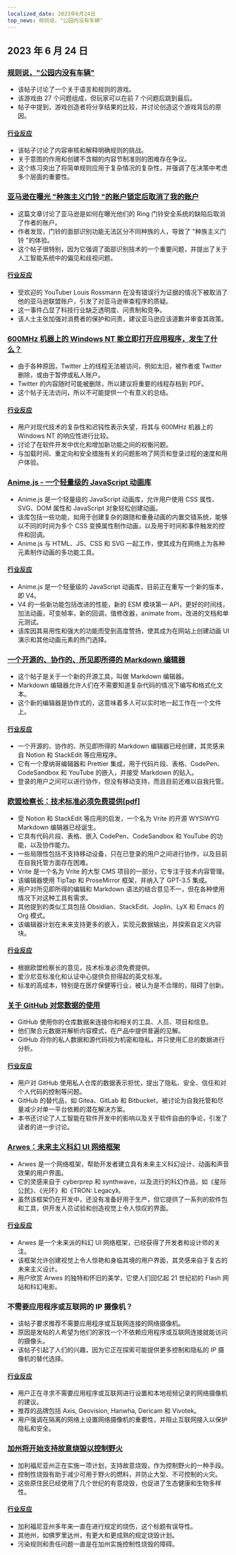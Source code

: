 ```yaml
---
localized_date: 2023年6月24日
top_news: 规则说，"公园内没有车辆"
---
```


## 2023 年 6 月 24 日

### [规则说，"公园内没有车辆"](https://novehiclesinthepark.com/)

- 该帖子讨论了一个关于语言和规则的游戏。
- 该游戏由 27 个问题组成，但玩家可以在前 7 个问题后跳到最后。
- 帖子中提到，游戏创造者将分享结果的比较，并讨论创造这个游戏背后的原因。

#### [行业反应](http://news.ycombinator.com/item?id=36453856)

- 该帖子讨论了内容审核和解释明确规则的挑战。
- 关于意图的作用和创建不含糊的内容节制准则的困难存在争议。
- 这个练习突出了将简单规则应用于复杂情况的复杂性，并强调了在决策中考虑多个层面的重要性。

### [亚马逊在曝光 "种族主义门铃 "的账户锁定后取消了我的账户](https://www.youtube.com/watch?v=Kcohq313q00)

- 这篇文章讨论了亚马逊是如何在曝光他们的 Ring 门铃安全系统的缺陷后取消了作者的账户。
- 作者发现，门铃的面部识别功能无法区分不同种族的人，导致了 "种族主义门铃 "的体验。
- 这个帖子很特别，因为它强调了面部识别技术的一个重要问题，并提出了关于人工智能系统中的偏见和歧视问题。

#### [行业反应](http://news.ycombinator.com/item?id=36443747)

- 受欢迎的 YouTuber Louis Rossmann 在没有错误行为证据的情况下被取消了他的亚马逊联盟账户，引发了对亚马逊审查程序的质疑。
- 这一事件凸显了科技行业缺乏透明度、问责制和竞争。
- 该人士主张加强对消费者的保护和问责，建议亚马逊应该道歉并审查其政策。

### [600MHz 机器上的 Windows NT 能立即打开应用程序，发生了什么？](https://twitter.com/jmmv/status/1671670996921896960)

- 由于各种原因，Twitter 上的线程无法被访问，例如太旧，被作者或 Twitter 删除，或由于暂停或私人账户。
- Twitter 的内容随时可能被删除，所以建议将重要的线程存档到 PDF。
- 这个帖子无法访问，所以不可能提供一个有意义的总结。

#### [行业反应](http://news.ycombinator.com/item?id=36446933)

- 用户对现代技术的复杂性和迟钝性表示失望，将其与 600MHz 机器上的 Windows NT 的响应性进行比较。
- 讨论了在软件开发中优化和增加新功能之间的权衡问题。
- 与加载时间、重定向和安全措施有关的问题影响了网页和登录过程的速度和用户体验。

### [Anime.js - 一个轻量级的 JavaScript 动画库](https://animejs.com/)

- Anime.js 是一个轻量级的 JavaScript 动画库，允许用户使用 CSS 属性、SVG、DOM 属性和 JavaScript 对象轻松创建动画。
- 该库包括一些功能，如用于创建复杂的跟随和重叠动画的内置交错系统，能够以不同的时间为多个 CSS 变换属性制作动画，以及用于时间和事件触发的控件和回调。
- Anime.js 与 HTML、JS、CSS 和 SVG 一起工作，使其成为在网络上为各种元素制作动画的多功能工具。

#### [行业反应](http://news.ycombinator.com/item?id=36442274)

- Anime.js 是一个轻量级的 JavaScript 动画库，目前正在重写一个新的版本，即 V4。
- V4 的一些新功能包括改进的性能，新的 ESM 模块第一 API，更好的时间线，加法动画，可变帧率，新的回调，值修改器，animate from，改进的文档和单元测试。
- 该库因其易用性和强大的功能而受到高度赞扬，使其成为在网站上创建动画 UI 演示和其他动画元素的热门选择。

### [一个开源的、协作的、所见即所得的 Markdown 编辑器](https://editor.vrite.io/)

- 这个帖子是关于一个新的开源工具，叫做 Markdown 编辑器。
- Markdown 编辑器允许人们在不需要知道复杂代码的情况下编写和格式化文本。
- 这个新的编辑器是协作式的，这意味着多人可以实时地一起工作在一个文件上。

#### [行业反应](http://news.ycombinator.com/item?id=36446045)

- 一个开源的、协作的、所见即所得的 Markdown 编辑器已经创建，其灵感来自 Notion 和 StackEdit 等应用程序。
- 它有一个摩纳哥编辑器和 Prettier 集成，用于代码片段、表格、CodePen、CodeSandbox 和 YouTube 的嵌入，并接受 Markdown 的贴入。
- 登录的用户之间可以进行协作，但没有移动支持，而且目前还难以自我托管。

### [欧盟检察长：技术标准必须免费提供[pdf]](https://curia.europa.eu/jcms/upload/docs/application/pdf/2023-06/cp230110en.pdf)

- 受 Notion 和 StackEdit 等应用的启发，一个名为 Vrite 的开源 WYSIWYG Markdown 编辑器已经诞生。
- 它具有代码片段、表格、嵌入 CodePen、CodeSandbox 和 YouTube 的功能，以及协作能力。
- 一些局限性包括不支持移动设备，只在已登录的用户之间进行协作，以及目前在自我托管方面存在困难。
- Vrite 是一个名为 Vrite 的大型 CMS 项目的一部分，它专注于技术内容管理。
- 该编辑器使用 TipTap 和 ProseMirror 框架，并纳入了 GPT-3.5 集成。
- 用户对所见即所得的编辑和 Markdown 语法的结合意见不一，但在各种使用情况下对这种工具有需求。
- 其他提到的类似工具包括 Obsidian、StackEdit、Joplin、LyX 和 Emacs 的 Org 模式。
- 该编辑器计划在未来支持更多的嵌入，实现元数据输出，并探索自定义内容块。

#### [行业反应](http://news.ycombinator.com/item?id=36448789)

- 根据欧盟检察长的意见，技术标准必须免费提供。
- 爱沙尼亚标准化和认证中心提供负担得起的英文标准。
- 标准的高成本，特别是在医疗保健等行业，被认为是不合理的，阻碍了创新。

### [关于 GitHub 对您数据的使用](https://docs.github.com/en/get-started/privacy-on-github/about-githubs-use-of-your-data)

- GitHub 使用你的仓库数据来连接你和相关的工具、人员、项目和信息。
- 他们聚合元数据并解析内容模式，在产品中提供普遍的见解。
- GitHub 将你的私人数据和源代码视为机密和隐私，并只使用汇总的数据进行分析。

#### [行业反应](http://news.ycombinator.com/item?id=36444839)

- 用户对 GitHub 使用私人仓库的数据表示担忧，提出了隐私、安全、信任和对个人代码的控制等问题。
- GitHub 的替代品，如 Gitea、GitLab 和 Bitbucket，被讨论为自我托管和尽量减少对单一平台依赖的潜在解决方案。
- 本书还讨论了人工智能在软件开发中的影响以及关于软件自由的争论，引发了读者的进一步讨论。

### [Arwes：未来主义科幻 UI 网络框架](https://github.com/arwes/arwes)

- Arwes 是一个网络框架，帮助开发者建立具有未来主义科幻设计、动画和声音效果的用户界面。
- 它的灵感来自于 cyberprep 和 synthwave，以及流行的科幻作品，如《星际公民》、《光环》和《TRON: Legacy》。
- 虽然该框架仍在开发中，还没有准备好用于生产，但它提供了一系列的软件包和工具，供开发人员试验和创造视觉上令人惊叹的界面。

#### [行业反应](http://news.ycombinator.com/item?id=36446637)

- Arwes 是一个未来派的科幻 UI 网络框架，已经获得了开发者和设计师的关注。
- 该框架允许创建视觉上令人惊艳和身临其境的用户界面，其灵感来自于复古的未来主义设计。
- 用户欣赏 Arwes 的独特和怀旧的美学，它使人们回忆起 21 世纪初的 Flash 网站和科幻电影。

### 不需要应用程序或互联网的 IP 摄像机？

- 该帖子要求推荐不需要应用程序或互联网连接的网络摄像机。
- 原因是发帖的人希望为他们的家找一个不依赖应用程序或互联网连接就能访问的摄像头。
- 该帖子引起了人们的兴趣，因为它正在探索可能提供更多控制和隐私的 IP 摄像机的替代选择。

#### [行业反应](http://news.ycombinator.com/item?id=36447024)

- 用户正在寻求不需要应用程序或互联网进行设置和本地视频记录的网络摄像机的建议。
- 推荐的品牌包括 Axis, Geovision, Hanwha, Dericam 和 Vivotek。
- 用户强调在隔离的网络上设置网络摄像机的重要性，并阻止互联网接入以保护隐私和安全。

### [加州将开始支持故意烧毁以控制野火](https://www.freethink.com/science/prescribed-and-cultural-burns)

- 加利福尼亚州正在实施一项计划，支持故意烧毁，作为控制野火的一种手段。
- 控制性烧毁有助于减少可用于野火的燃料，并防止大型、不可控制的火灾。
- 这些原住民已经使用了几个世纪的有意烧毁，也促进了生态健康和生物多样性。

#### [行业反应](http://news.ycombinator.com/item?id=36447077)

- 加利福尼亚州多年来一直在进行规定的烧伤，这个标题有误导性。
- 其他州，如佛罗里达州，有更大和更成熟的规定烧毁计划。
- 污染规则和责任问题一直是在加州实施控制性烧毁的障碍。

</Steps>
